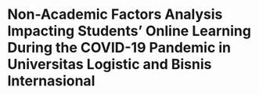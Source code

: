 # Non-Academic Factors Analysis Impacting Students’ Online Learning During the COVID-19 Pandemic in Universitas Logistic and Bisnis Internasional